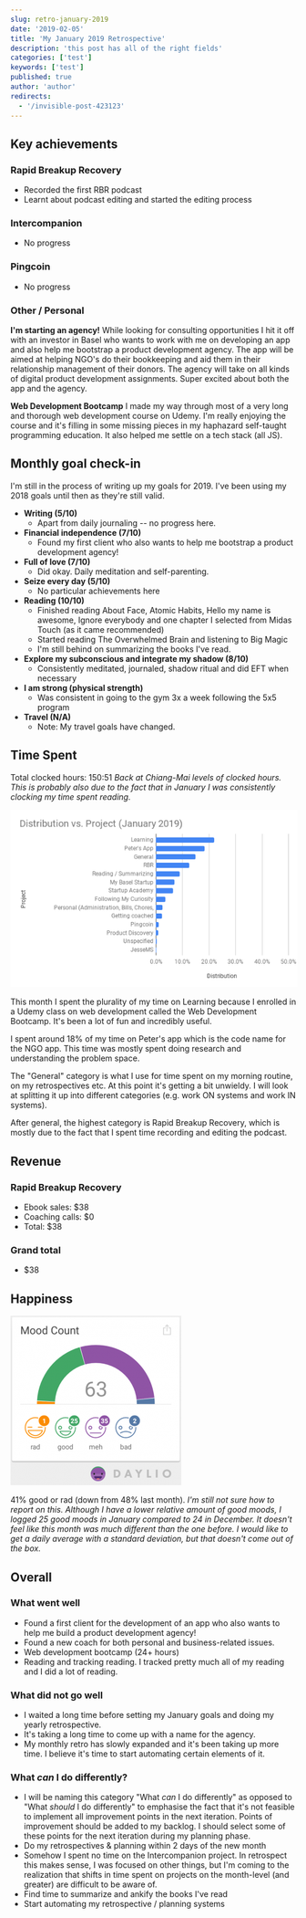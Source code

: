 ```yaml
---
slug: retro-january-2019
date: '2019-02-05'
title: 'My January 2019 Retrospective'
description: 'this post has all of the right fields'
categories: ['test']
keywords: ['test']
published: true
author: 'author'
redirects:
  - '/invisible-post-423123'
---
```


## Key achievements

### Rapid Breakup Recovery

- Recorded the first RBR podcast
- Learnt about podcast editing and started the editing process

### Intercompanion

- No progress

### Pingcoin

- No progress

### Other / Personal

**I'm starting an agency!** While looking for consulting opportunities I hit it off with an investor in Basel who wants to work with me on developing an app and also help me bootstrap a product development agency. The app will be aimed at helping NGO's do their bookkeeping and aid them in their relationship management of their donors. The agency will take on all kinds of digital product development assignments. Super excited about both the app and the agency.

**Web Development Bootcamp** I made my way through most of a very long and thorough web development course on Udemy. I'm really enjoying the course and it's filling in some missing pieces in my haphazard self-taught programming education. It also helped me settle on a tech stack (all JS).

## Monthly goal check-in

I'm still in the process of writing up my goals for 2019. I've been using my 2018 goals until then as they're still valid.

- **Writing (5/10)**
  - Apart from daily journaling -- no progress here.
- **Financial independence (7/10)**
  - Found my first client who also wants to help me bootstrap a product development agency!
- **Full of love (7/10)**
  - Did okay. Daily meditation and self-parenting.
- **Seize every day (5/10)**
  - No particular achievements here
- **Reading (10/10)**
  - Finished reading About Face, Atomic Habits, Hello my name is awesome, Ignore everybody and one chapter I selected from Midas Touch (as it came recommended)
  - Started reading The Overwhelmed Brain and listening to Big Magic
  - I'm still behind on summarizing the books I've read.
- **Explore my subconscious and integrate my shadow (8/10)**
  - Consistently meditated, journaled, shadow ritual and did EFT when necessary
- **I am strong (physical strength)**
  - Was consistent in going to the gym 3x a week following the 5x5 program
- **Travel (N/A)**
  - Note: My travel goals have changed.

## Time Spent

Total clocked hours: 150:51 _Back at Chiang-Mai levels of clocked hours. This is probably also due to the fact that in January I was consistently clocking my time spent reading._

![](images/Distribution-vs.-Project-January-2019.png)

This month I spent the plurality of my time on Learning because I enrolled in a Udemy class on web development called the Web Development Bootcamp. It's been a lot of fun and incredibly useful.

I spent around 18% of my time on Peter's app which is the code name for the NGO app. This time was mostly spent doing research and understanding the problem space.

The "General" category is what I use for time spent on my morning routine, on my retrospectives etc. At this point it's getting a bit unwieldy. I will look at splitting it up into different categories (e.g. work ON systems and work IN systems).

After general, the highest category is Rapid Breakup Recovery, which is mostly due to the fact that I spent time recording and editing the podcast.

## Revenue

### Rapid Breakup Recovery

- Ebook sales: \$38
- Coaching calls: \$0
- Total: \$38

### Grand total

- \$38

## Happiness

![](images/daylio_stats-300x297.png)

41% good or rad (down from 48% last month). _I'm still not sure how to report on this. Although I have a lower relative amount of good moods, I logged 25 good moods in January compared to 24 in December. It doesn't feel like this month was much different than the one before. I would like to get a daily average with a standard deviation, but that doesn't come out of the box._

## Overall

### What went well

- Found a first client for the development of an app who also wants to help me build a product development agency!
- Found a new coach for both personal and business-related issues.
- Web development bootcamp (24+ hours)
- Reading and tracking reading. I tracked pretty much all of my reading and I did a lot of reading.

### What did not go well

- I waited a long time before setting my January goals and doing my yearly retrospective.
- It's taking a long time to come up with a name for the agency.
- My monthly retro has slowly expanded and it's been taking up more time. I believe it's time to start automating certain elements of it.

### What _can_ I do differently?

- I will be naming this category "What *can* I do differently" as opposed to "What _should_ I do differently" to emphasise the fact that it's not feasible to implement all improvement points in the next iteration. Points of improvement should be added to my backlog. I should select some of these points for the next iteration during my planning phase.
- Do my retrospectives & planning within 2 days of the new month
- Somehow I spent no time on the Intercompanion project. In retrospect this makes sense, I was focused on other things, but I'm coming to the realization that shifts in time spent on projects on the month-level (and greater) are difficult to be aware of.
- Find time to summarize and ankify the books I've read
- Start automating my retrospective / planning systems
